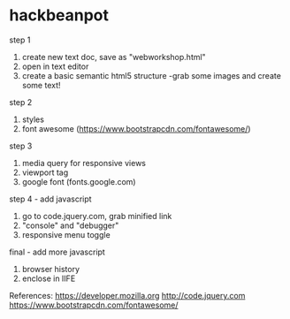 # hackbeanpot
step 1
1. create new text doc, save as "webworkshop.html"
2. open in text editor
3. create a basic semantic html5 structure
	-grab some images and create some text!

step 2
1. styles
2. font awesome (https://www.bootstrapcdn.com/fontawesome/)

step 3
1. media query for responsive views
2. viewport tag
3. google font (fonts.google.com)

step 4 - add javascript
1. go to code.jquery.com, grab minified link
2. "console" and "debugger"
3. responsive menu toggle

final - add more javascript
1. browser history
2. enclose in IIFE

References:
https://developer.mozilla.org
http://code.jquery.com
https://www.bootstrapcdn.com/fontawesome/